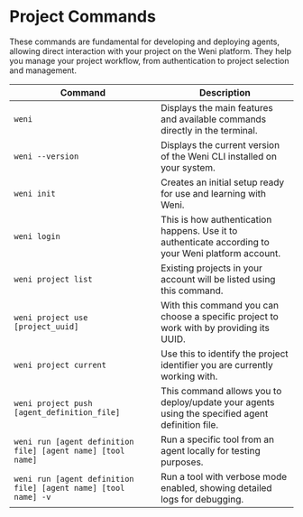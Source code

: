 # Project Commands

These commands are fundamental for developing and deploying agents, allowing direct interaction with your project on the Weni platform. They help you manage your project workflow, from authentication to project selection and management.

| Command | Description |
|---------|-------------|
| `weni` | Displays the main features and available commands directly in the terminal. |
| `weni --version` | Displays the current version of the Weni CLI installed on your system. |
| `weni init` | Creates an initial setup ready for use and learning with Weni. |
| `weni login` | This is how authentication happens. Use it to authenticate according to your Weni platform account. |
| `weni project list` | Existing projects in your account will be listed using this command. |
| `weni project use [project_uuid]` | With this command you can choose a specific project to work with by providing its UUID. |
| `weni project current` | Use this to identify the project identifier you are currently working with. |
| `weni project push [agent_definition_file]` | This command allows you to deploy/update your agents using the specified agent definition file. |
| `weni run [agent definition file] [agent name] [tool name]` | Run a specific tool from an agent locally for testing purposes. |
| `weni run [agent definition file] [agent name] [tool name] -v` | Run a tool with verbose mode enabled, showing detailed logs for debugging. |